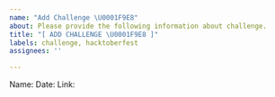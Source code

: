 ```yaml
---
name: "Add Challenge \U0001F9E8"
about: Please provide the following information about challenge.
title: "[ ADD CHALLENGE \U0001F9E8 ]"
labels: challenge, hacktoberfest
assignees: ''

---
```


Name:
Date:
Link:
